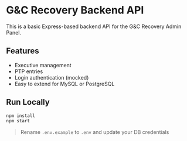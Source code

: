 # G&C Recovery Backend API

This is a basic Express-based backend API for the G&C Recovery Admin Panel.

## Features
- Executive management
- PTP entries
- Login authentication (mocked)
- Easy to extend for MySQL or PostgreSQL

## Run Locally

```bash
npm install
npm start
```

> Rename `.env.example` to `.env` and update your DB credentials
